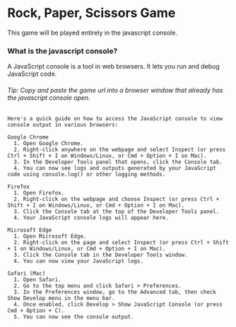 # Rock, Paper, Scissors Game

This game will be played entirely in the javascript console.

### What is the javascript console?
A JavaScript console is a tool in web browsers. It lets you run and debug JavaScript code.

###### *Tip: Copy and paste the game url into a browser window that already has the javascript console open.*
```
Here's a quick guide on how to access the JavaScript console to view console output in various browsers:

Google Chrome
  1. Open Google Chrome.
  2. Right-click anywhere on the webpage and select Inspect (or press Ctrl + Shift + I on Windows/Linux, or Cmd + Option + I on Mac).
  3. In the Developer Tools panel that opens, click the Console tab.
  4. You can now see logs and outputs generated by your JavaScript code using console.log() or other logging methods.

Firefox
  1. Open Firefox.
  2. Right-click on the webpage and choose Inspect (or press Ctrl + Shift + I on Windows/Linux, or Cmd + Option + I on Mac).
  3. Click the Console tab at the top of the Developer Tools panel.
  4. Your JavaScript console logs will appear here.

Microsoft Edge
  1. Open Microsoft Edge.
  2. Right-click on the page and select Inspect (or press Ctrl + Shift + I on Windows/Linux, or Cmd + Option + I on Mac).
  3. Click the Console tab in the Developer Tools window.
  4. You can now view your JavaScript logs.

Safari (Mac)
  1. Open Safari.
  2. Go to the top menu and click Safari > Preferences.
  3. In the Preferences window, go to the Advanced tab, then check Show Develop menu in the menu bar.
  4. Once enabled, click Develop > Show JavaScript Console (or press Cmd + Option + C).
  5. You can now see the console output.
